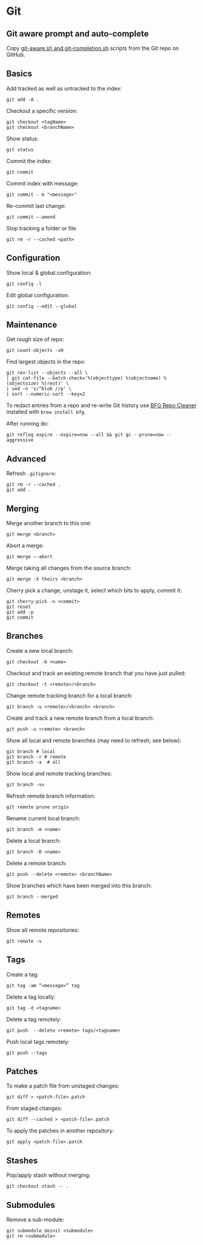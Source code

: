 # Git

## Git aware prompt and auto-complete

Copy [git-aware.sh and git-completion.sh](https://github.com/git/git/tree/master/contrib/completion) scripts from the Git repo on GitHub.

## Basics

Add tracked as well as untracked to the index: 

    git add -A .

Checkout a specific version:

    git checkout <tagName>
    git checkout <branchName>

Show status:

    git status

Commit the index:

    git commit

Commit index with message:

    git commit - m "<message>"

Re-commit last change:

    git commit —-amend

Stop tracking a folder or file

    git rm -r --cached <path>

## Configuration

Show local & global configuration:

    git config -l

Edit global configuration:

    git config --edit --global
    
## Maintenance    

Get rough size of repo:

    git count-objects -vH
    
Find largest objects in the repo:

```
git rev-list --objects --all \
| git cat-file --batch-check='%(objecttype) %(objectname) %(objectsize) %(rest)' \
| sed -n 's/^blob //p' \
| sort --numeric-sort --key=2
```

To redact entries from a repo and re-write Git history use [BFG Repo Cleaner](https://rtyley.github.io/bfg-repo-cleaner/) installed with `brew install bfg`.

After running do:

    git reflog expire --expire=now --all && git gc --prune=now --aggressive
    
## Advanced

Refresh `.gitignore`:

    git rm -r --cached .
    git add .

## Merging

Merge another branch to this one:

    git merge <branch>

Abort a merge:

    git merge —-abort
    
Merge taking all changes from the source branch:

    git merge -X theirs <branch>

Cherry pick a change, unstage it, select which bits to apply, commit it:

```
git cherry-pick -n <commit>
git reset
git add -p
git commit
```

## Branches

Create a new local branch:

    git checkout -b <name>

Checkout and track an existing remote branch that you have just pulled:

    git checkout -t <remote>/<branch>

Change remote tracking branch for a local branch:

    git branch -u <remote>/<branch> <branch>

Create and track a new remote branch from a local branch:

    git push -u <remote> <branch>

Show all local and remote branches (may need to refresh; see below):

    git branch # local
    git branch -r # remote
    git branch -a  # all

Show local and remote tracking branches:

    git branch -vv

Refresh remote branch information:

    git remote prune origin

Rename current local branch:

    git branch -m <name>

Delete a local branch:

    git branch -D <name>
    
Delete a remote branch:

    git push --delete <remote> <branchName>

Show branches which have been merged into this branch:

    git branch --merged	

## Remotes 

Show all remote repositories:

	git remote -v

## Tags

Create a tag:

    git tag -am “<message>” tag
    
Delete a tag locally:

    git tag -d <tagname>

Delete a tag remotely:

    git push  --delete <remote> tags/<tagname>

Push local tags remotely:

    git push --tags

## Patches

To make a patch file from unstaged changes:

    git diff > <patch-file>.patch
    
From staged changes:

    git diff --cached > <patch-file>.patch
    
To apply the patches in another repository:

    git apply <patch-file>.patch

## Stashes

Pop/apply stash without merging:

    git checkout stash -- .

## Submodules

Remove a sub-module:

    git submodule deinit <submodule>
    git rm <submodule>
